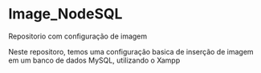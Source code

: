 # Image_NodeSQL
Repositorio com configuração de imagem

Neste repositoro, temos uma configuração basica de inserção de imagem em um banco de dados MySQL, utilizando o Xampp
